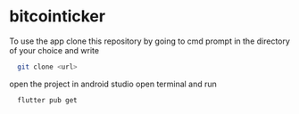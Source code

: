 # bitcointicker

To use the app clone this repository by going to cmd prompt in the directory of your choice
and write
```bash
  git clone <url>
```
open the project in android studio open terminal and run 

```bash
  flutter pub get
```


